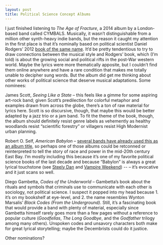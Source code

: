 ```yaml
---
layout: post
title: Political Science Concept Albums
---
```


I just finished listening to _The Age of Fracture_, a 2014 album by a London-based band called CYMBALS. Musically, it wasn’t distinguishable from a million other synth-heavy indie bands, but the reason it caught my attention in the first place is that it’s nominally based on political scientist Daniel Rodgers’ 2012 [book of the same name](http://www.amazon.com/Age-Fracture-Daniel-T-Rodgers-ebook/dp/B004Z17I8M/ref=sr_1_1?ie=UTF8&qid=1422320451&sr=8-1&keywords=age+of+fracture). It’d be pretty tendentious to try to draw connections between the musical style and Rodgers’ book, which (I’m told) is about the growing social and political rifts in the post-War western world. Maybe the lyrics were more thematically apposite, but I couldn’t find them online anywhere and have a rare condition that makes me totally unable to decipher sung words. But the album did get me thinking about other works of political science that deserve musical adaptations. Some nominees:

James Scott, _Seeing Like a State_ – this feels like a gimme for some aspiring art-rock band; given Scott’s predilection for colorful metaphor and examples drawn from across the globe, there’s a ton of raw material for lyrics here. Scott is so discursive, though, that maybe this would be better adapted by a jazz trio or a jam band. To fit the theme of the book, though, the album should definitely resist genre labels as vehemently as healthy woodlands resist “scientific forestry” or villagers resist High Modernist urban planning.

Robert O. Self, _American Babylon_ – [several bands have already used this as an album title](http://www.allmusic.com/search/all/american%20babylon), so perhaps one of those albums could be retconned or reinterpreted to tell the story of race and power in the mid-20th century East Bay. I’m mostly including this because it’s one of my favorite political science books of the last decade and because “Babylon” is always a great lyrical touchstone (see [Steely Dan](http://bit.ly/1DewoB5) and [Vampire Weekend](http://bit.ly/15L5IMX)) -- – it’s evocative and it just scans so well.

Diego Gambetta, _Codes of the Underworld_ – Gambetta’s book about the rituals and symbols that criminals use to communicate with each other is sociology, not political science. I suspect it popped into my head because 1. it’s on my bookshelf at eye-level, and 2. the name resembles Wynton Marsalis’ _Black Codes (From the Underground)_. Still, it’s a fascinating book that would provide a band with plenty of material, especially since Gambetta himself rarely goes more than a few pages without a reference to popular culture (_Goodfellas_, _The Long Goodbye_, and the _Godfather_ trilogy among many others). Unspoken codes and unsavory characters both make for great lyrical storytelling; maybe the Decembrists could do it justice. 

Other nominations?
